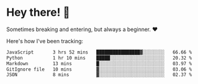 # Hey there! 👋
Sometimes breaking and entering, but always a beginner. ❤️

Here's how I've been tracking:
<!--START_SECTION:waka-->

```txt
JavaScript       3 hrs 52 mins   ████████████████▓░░░░░░░░   66.66 %
Python           1 hr 10 mins    █████░░░░░░░░░░░░░░░░░░░░   20.32 %
Markdown         13 mins         █░░░░░░░░░░░░░░░░░░░░░░░░   03.97 %
GitIgnore file   10 mins         ▓░░░░░░░░░░░░░░░░░░░░░░░░   03.06 %
JSON             8 mins          ▓░░░░░░░░░░░░░░░░░░░░░░░░   02.37 %
```

<!--END_SECTION:waka-->
